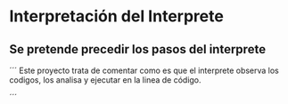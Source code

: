 <h1>Interpretación del Interprete</h1>

<h2>Se pretende precedir los pasos del interprete</h2>


´´´
    Este proyecto trata de comentar como es que el interprete 
    observa los codigos, los analisa y ejecutar en la linea de
    código.
    
´´´